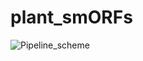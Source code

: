 # plant_smORFs

![Pipeline_scheme](https://github.com/user-attachments/assets/baffc8be-daea-400f-aa3e-c4e03301f6d2)
